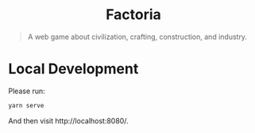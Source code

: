 <h1 align="center">Factoria</h1>

> A web game about civilization, crafting, construction, and industry.

# Local Development

Please run:

``` sh
yarn serve
```

And then visit http://localhost:8080/.
